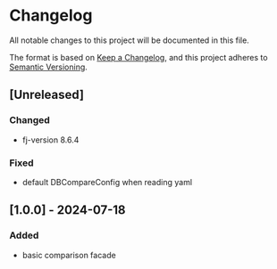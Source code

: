 # Changelog

All notable changes to this project will be documented in this file.

The format is based on [Keep a Changelog](https://keepachangelog.com/en/1.1.0/),
and this project adheres to [Semantic Versioning](https://semver.org/spec/v2.0.0.html).

## [Unreleased]

### Changed

- fj-version 8.6.4

### Fixed

- default DBCompareConfig when reading yaml

## [1.0.0] - 2024-07-18

### Added

- basic comparison facade
